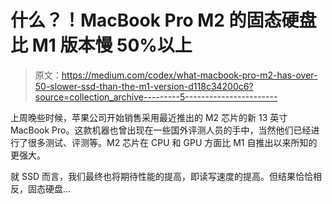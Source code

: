 # 什么？！MacBook Pro M2 的固态硬盘比 M1 版本慢 50%以上

> 原文：<https://medium.com/codex/what-macbook-pro-m2-has-over-50-slower-ssd-than-the-m1-version-d118c34200c6?source=collection_archive---------5----------------------->

上周晚些时候，苹果公司开始销售采用最近推出的 M2 芯片的新 13 英寸 MacBook Pro。这款机器也曾出现在一些国外评测人员的手中，当然他们已经进行了很多测试、评测等。M2 芯片在 CPU 和 GPU 方面比 M1 自推出以来所知的更强大。

就 SSD 而言，我们最终也将期待性能的提高，即读写速度的提高。但结果恰恰相反，固态硬盘…
